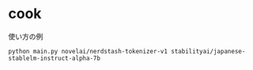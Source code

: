 # cook

使い方の例
```
python main.py novelai/nerdstash-tokenizer-v1 stabilityai/japanese-stablelm-instruct-alpha-7b
```
